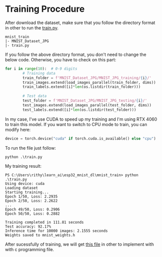 # Training Procedure

After download the dataset, make sure that you follow the directory format in other to run the [train.py](train.py).

```
mnist_train
|- MNIST_Dataset_JPG
|- train.py
```

If you follow the above directory format, you don't need to change the below code. Otherwise, you have to check on this part:

```python
for i in range(10):  # 0-9 digits
        # Training data
        train_folder = f'MNIST_Dataset_JPG/MNIST_JPG_training/{i}/'
        train_images.extend(load_images_parallel(train_folder, dims))
        train_labels.extend([i]*len(os.listdir(train_folder)))
        
        # Test data
        test_folder = f'MNIST_Dataset_JPG/MNIST_JPG_testing/{i}/'
        test_images.extend(load_images_parallel(test_folder, dims))
        test_labels.extend([i]*len(os.listdir(test_folder)))
```

In my case, I've use CUDA to speed up my training and I'm using RTX 4060 to train this model. If you want to switch to CPU mode to train, you can modify here:

```python
device = torch.device("cuda" if torch.cuda.is_available() else "cpu")
```

To run the file just follow:

```
python .\train.py 
```

My training result:

```
PS C:\Users\rithy\learn_ai\esp32_mnist_dl\mnist_train> python .\train.py
Using device: cuda
Loading dataset
Starting training...
Epoch 1/50, Loss: 2.2935
Epoch 2/50, Loss: 2.2622
...
Epoch 49/50, Loss: 0.2906
Epoch 50/50, Loss: 0.2882

Training completed in 111.81 seconds
Test accuracy: 92.17%
Inference time for 10000 images: 2.1555 seconds
Weights saved to mnist_weights.h
```

After sucessfully of training, we will get [this file](mnist_weights.h) in other to implement with with c programming file.